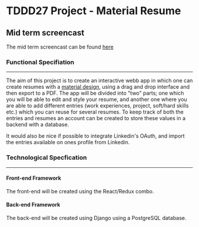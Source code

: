 # TDDD27 Project - Material Resume

## Mid term screencast
The mid term screencast can be found [here](https://youtu.be/XOEv0hoGAg0)

### Functional Specifiation
---
The aim of this project is to create an interactive webb app in which one can create resumes with a [material design](https://material.io/design/), using a drag and drop interface and then export to a PDF.
The app will be divided into "two" parts; one which you will be able to edit and style your resume, and another one where you are able to add different entries (work experiences, project, soft/hard skills etc.) which you can reuse for several resumes. To keep track of both the entries and resumes an account can be created to store these values in a backend with a database.

It would also be nice if possible to integrate Linkedin's OAuth, and import the entries available on ones profile from Linkedin.

### Technological Specfication
---
#### Front-end Framework
The front-end will be created using the React/Redux combo.

#### Back-end Framework
The back-end will be created using Django using a PostgreSQL database.
